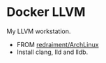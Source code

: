 Docker LLVM
====

My LLVM workstation.

* FROM [redraiment/ArchLinux](https://hub.docker.com/redraiment/archlinux)
* Install clang, lld and lldb.
